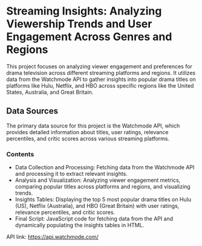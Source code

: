 # Streaming Insights: Analyzing Viewership Trends and User Engagement Across Genres and Regions
This project focuses on analyzing viewer engagement and preferences for drama television across different streaming platforms and regions. 
It utilizes data from the Watchmode API to gather insights into popular drama titles on platforms like Hulu, Netflix, and HBO across specific 
regions like the United States, Australia, and Great Britain.

## Data Sources
The primary data source for this project is the Watchmode API, which provides detailed information about titles, user ratings,
relevance percentiles, and critic scores across various streaming platforms.

### Contents
- Data Collection and Processing: Fetching data from the Watchmode API and processing it to extract relevant insights.
- Analysis and Visualization: Analyzing viewer engagement metrics, comparing popular titles across platforms and regions, and visualizing trends.
- Insights Tables: Displaying the top 5 most popular drama titles on Hulu (US), Netflix (Australia), and HBO (Great Britain) with user ratings, relevance percentiles, and critic scores.
- Final Script: JavaScript code for fetching data from the API and dynamically populating the insights tables in HTML.

API link: https://api.watchmode.com/
